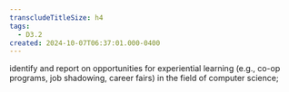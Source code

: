 ```yaml
---
transcludeTitleSize: h4
tags:
  - D3.2
created: 2024-10-07T06:37:01.000-0400
---
```

identify and report on opportunities for experiential learning (e.g., co-op programs, job shadowing, career fairs) in the field of computer science;
